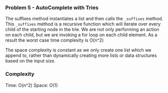 ### Problem 5 - AutoComplete with Tries

The suffixes method instantiates a list and then calls the `_suffixes` method. 
This `_suffixes` method is a recursive function which will iterate over every child of the 
starting node in the trie. We are not only performing an action on each child, but we are invoking
a for loop on each child element. As a result the worst case time complexity is O(n^2)

The space complexity is constant as we only create one list which we append to, rather than 
dynamically creating more lists or data structures based on the input size. 

### Complexity
Time: O(n^2)
Space: O(1)